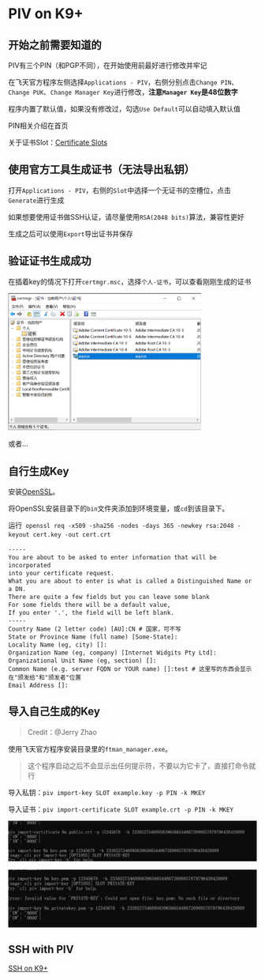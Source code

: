 # PIV on K9+

## 开始之前需要知道的

PIV有三个PIN（和PGP不同），在开始使用前最好进行修改并牢记

在飞天官方程序左侧选择`Applications - PIV`，右侧分别点击`Change PIN`、`Change PUK`、`Change Manager Key`进行修改，**注意`Manager Key`是48位数字**

程序内置了默认值，如果没有修改过，勾选`Use Default`可以自动填入默认值

PIN相关介绍在首页

关于证书Slot：[Certificate Slots](https://developers.yubico.com/PIV/Introduction/Certificate_slots.html)

## 使用官方工具生成证书（无法导出私钥）

打开`Applications - PIV`，右侧的`Slot`中选择一个无证书的空槽位，点击`Generate`进行生成

如果想要使用证书做SSH认证，请尽量使用`RSA(2048 bits)`算法，兼容性更好

生成之后可以使用`Export`导出证书并保存

## 验证证书生成成功

在插着key的情况下打开`certmgr.msc`，选择`个人-证书`，可以查看刚刚生成的证书

<img src="image-20211023195727296.png" alt="image-20211023195727296" style="zoom:50%;" />

或者…

## 自行生成Key

安装[OpenSSL](https://slproweb.com/products/Win32OpenSSL.html)。

将OpenSSL安装目录下的`bin`文件夹添加到环境变量，或`cd`到该目录下。

运行` openssl req -x509 -sha256 -nodes -days 365 -newkey rsa:2048 -keyout cert.key -out cert.crt`

```
-----
You are about to be asked to enter information that will be incorporated
into your certificate request.
What you are about to enter is what is called a Distinguished Name or a DN.
There are quite a few fields but you can leave some blank
For some fields there will be a default value,
If you enter '.', the field will be left blank.
-----
Country Name (2 letter code) [AU]:CN # 国家，可不写
State or Province Name (full name) [Some-State]:
Locality Name (eg, city) []:
Organization Name (eg, company) [Internet Widgits Pty Ltd]:
Organizational Unit Name (eg, section) []:
Common Name (e.g. server FQDN or YOUR name) []:test # 这里写的东西会显示在"颁发给"和"颁发者"位置
Email Address []:
```

## 导入自己生成的Key

> Credit：@Jerry Zhao

使用飞天官方程序安装目录里的`ftman_manager.exe`。

> 这个程序启动之后不会显示出任何提示符，不要以为它卡了，直接打命令就行

导入私钥：`piv import-key SLOT example.key -p PIN -k MKEY`

导入证书：`piv import-certificate SLOT example.crt -p PIN -k MKEY`

![image-20211023210825642](image-20211023210825642.png)

![image-20211023210813395](image-20211023210813395.png)

## SSH with PIV

[SSH on K9+](https://github.com/AsterisMono/ftsafe-k9plus-user-guide/blob/main/guides/ssh.md)

